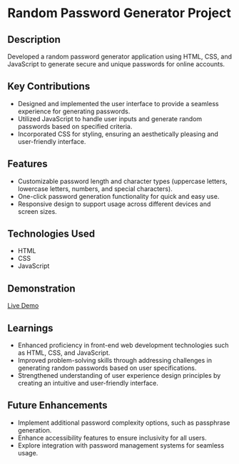 # Random Password Generator Project


## Description

Developed a random password generator application using HTML, CSS, and JavaScript to generate secure and unique passwords for online accounts.

## Key Contributions

- Designed and implemented the user interface to provide a seamless experience for generating passwords.
- Utilized JavaScript to handle user inputs and generate random passwords based on specified criteria.
- Incorporated CSS for styling, ensuring an aesthetically pleasing and user-friendly interface.

## Features

- Customizable password length and character types (uppercase letters, lowercase letters, numbers, and special characters).
- One-click password generation functionality for quick and easy use.
- Responsive design to support usage across different devices and screen sizes.

## Technologies Used

- HTML
- CSS
- JavaScript

## Demonstration

[Live Demo ](https://dpk-random-passowrd-generator.vercel.app/) 

## Learnings

- Enhanced proficiency in front-end web development technologies such as HTML, CSS, and JavaScript.
- Improved problem-solving skills through addressing challenges in generating random passwords based on user specifications.
- Strengthened understanding of user experience design principles by creating an intuitive and user-friendly interface.

## Future Enhancements

- Implement additional password complexity options, such as passphrase generation.
- Enhance accessibility features to ensure inclusivity for all users.
- Explore integration with password management systems for seamless usage.
